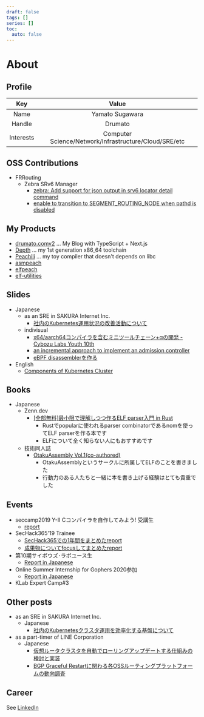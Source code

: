 ```yaml
---
draft: false
tags: []
series: []
toc:
  auto: false
---
```


# About 

## Profile

| Key | Value|
|:--:|:--:|
| Name | Yamato Sugawara |
| Handle | Drumato |
| Interests | Computer Science/Network/Infrastructure/Cloud/SRE/etc |

## OSS Contributions

- FRRouting
  - Zebra SRv6 Manager
    - [zebra: Add support for json output in srv6 locator detail command](https://github.com/FRRouting/frr/pull/9899)
    - [enable to transition to SEGMENT_ROUTING_NODE when pathd is disabled](https://github.com/FRRouting/frr/pull/10350)

## My Products

- [drumato.comv2](https://github.com/Drumato/drumato.comv2) ... My Blog with TypeScript + Next.js
- [Depth](https://github.com/Drumato/Depth) ... my 1st generation x86_64 toolchain
- [Peachili](https://github.com/Drumato/Peachili) ... my toy compiler that doesn't depends on libc
- [asmpeach](https://github.com/Drumato/asmpeach)
- [elfpeach](https://github.com/Drumato/elfpeach)
- [elf-utilities](https://github.com/Drumato/elf-utilities)

## Slides

- Japanese
  - as an SRE in SAKURA Internet Inc.
    - [社内のKubernetes運用状況の改善活動について](https://speakerdeck.com/drumato/activities-about-kubernetes-operation-improvements-as-an-sre)
  - indivisual
    - [x64/aarch64コンパイラを含むミニツールチェーン+αの開発 - Cybozu Labs Youth 10th](https://speakerdeck.com/drumato/cybozu-labs-youth-10th)
    - [an incremental approach to implement an admission controller](https://speakerdeck.com/drumato/an-incremental-approach-to-implement-an-admission-controller)
    - [eBPF disassemblerを作る](https://speakerdeck.com/drumato/writing-an-experimental-ebpf-disassembler)
- English
  - [Components of Kubernetes Cluster](https://speakerdeck.com/drumato/components-of-kubernetes-cluster)

## Books

- Japanese
  - Zenn.dev
    - [[全部無料]最小限で理解しつつ作るELF parser入門 in Rust](https://zenn.dev/drumato/books/afc3e00a4c7f1d)
      - Rustでpopularに使われるparser combinatorであるnomを使ってELF parserを作る本です
      - ELFについて全く知らない人にもおすすめです
  - 技術同人誌
    - [OtakuAssembly Vol.1(co-authored)](https://booth.pm/ja/items/1578084)
      - OtakuAssemblyというサークルに所属してELFのことを書きました
      - 行動力のある人たちと一緒に本を書き上げる経験はとても貴重でした

## Events

- seccamp2019 Y-Ⅱ Cコンパイラを自作してみよう! 受講生
  - [report](https://www.drumato.com/ja/post/c-compiler-at-seccamp2019/)
- SecHack365'19 Trainee
  - [SecHack365での1年間をまとめたreport](https://www.drumato.com/ja/post/execution-program-infra-at-sechack365/)
  - [成果物についてfocusしてまとめたreport](https://www.drumato.com/ja/post/execution-program-infra-in-rust/)
- 第10期サイボウズ･ラボユース生
  -  [Report in Japanese](https://www.drumato.com/ja/post/cybozu-labs-youth-10th/)
- Online Summer Internship for Gophers 2020参加
  - [Report in Japanese](https://www.drumato.com/ja/post/online-summer-internship-for-gophers-2020/)
- KLab Expert Camp#3

## Other posts

- as an SRE in SAKURA Internet Inc.
  - Japanese
    - [社内のKubernetesクラスタ運用を効率化する基盤について](https://knowledge.sakura.ad.jp/31773/)
- as a part-timer of LINE Corporation
  - Japanese
    - [仮想ルータクラスタを自動でローリングアップデートする仕組みの検討と実装](https://engineering.linecorp.com/ja/blog/rollingupdate-vrouter-cluster/)
    - [BGP Graceful Restartに関わる各OSSルーティングプラットフォームの動向調査](https://engineering.linecorp.com/ja/blog/oss-routing-platform-involved-in-bgp-graceful-restart/)

## Career

See [LinkedIn](https://www.linkedin.com/in/drumato/)  
